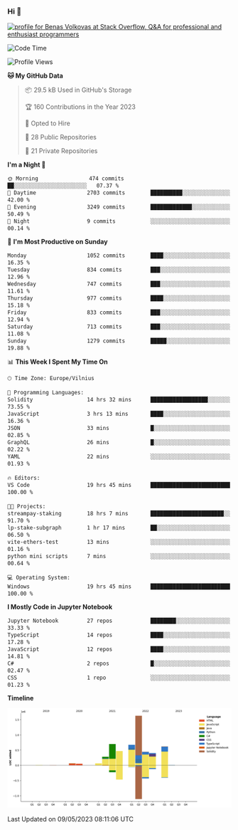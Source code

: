 ### Hi 👋
<a href="https://stackoverflow.com/users/14954249/benas-volkovas"><img src="https://stackoverflow.com/users/flair/14954249.png?theme=dark" width="208" height="58" alt="profile for Benas Volkovas at Stack Overflow, Q&amp;A for professional and enthusiast programmers" title="profile for Benas Volkovas at Stack Overflow, Q&amp;A for professional and enthusiast programmers"></a>

<!--START_SECTION:waka-->
![Code Time](http://img.shields.io/badge/Code%20Time-1%2C437%20hrs%2019%20mins-blue)

![Profile Views](http://img.shields.io/badge/Profile%20Views-0-blue)

**🐱 My GitHub Data** 

> 📦 29.5 kB Used in GitHub's Storage 
 > 
> 🏆 160 Contributions in the Year 2023
 > 
> 💼 Opted to Hire
 > 
> 📜 28 Public Repositories 
 > 
> 🔑 21 Private Repositories 
 > 
**I'm a Night 🦉** 

```text
🌞 Morning                474 commits         ██░░░░░░░░░░░░░░░░░░░░░░░   07.37 % 
🌆 Daytime                2703 commits        ██████████░░░░░░░░░░░░░░░   42.00 % 
🌃 Evening                3249 commits        █████████████░░░░░░░░░░░░   50.49 % 
🌙 Night                  9 commits           ░░░░░░░░░░░░░░░░░░░░░░░░░   00.14 % 
```
📅 **I'm Most Productive on Sunday** 

```text
Monday                   1052 commits        ████░░░░░░░░░░░░░░░░░░░░░   16.35 % 
Tuesday                  834 commits         ███░░░░░░░░░░░░░░░░░░░░░░   12.96 % 
Wednesday                747 commits         ███░░░░░░░░░░░░░░░░░░░░░░   11.61 % 
Thursday                 977 commits         ████░░░░░░░░░░░░░░░░░░░░░   15.18 % 
Friday                   833 commits         ███░░░░░░░░░░░░░░░░░░░░░░   12.94 % 
Saturday                 713 commits         ███░░░░░░░░░░░░░░░░░░░░░░   11.08 % 
Sunday                   1279 commits        █████░░░░░░░░░░░░░░░░░░░░   19.88 % 
```


📊 **This Week I Spent My Time On** 

```text
🕑︎ Time Zone: Europe/Vilnius

💬 Programming Languages: 
Solidity                 14 hrs 32 mins      ██████████████████░░░░░░░   73.55 % 
JavaScript               3 hrs 13 mins       ████░░░░░░░░░░░░░░░░░░░░░   16.36 % 
JSON                     33 mins             █░░░░░░░░░░░░░░░░░░░░░░░░   02.85 % 
GraphQL                  26 mins             █░░░░░░░░░░░░░░░░░░░░░░░░   02.22 % 
YAML                     22 mins             ░░░░░░░░░░░░░░░░░░░░░░░░░   01.93 % 

🔥 Editors: 
VS Code                  19 hrs 45 mins      █████████████████████████   100.00 % 

🐱‍💻 Projects: 
streampay-staking        18 hrs 7 mins       ███████████████████████░░   91.70 % 
lp-stake-subgraph        1 hr 17 mins        ██░░░░░░░░░░░░░░░░░░░░░░░   06.50 % 
vite-ethers-test         13 mins             ░░░░░░░░░░░░░░░░░░░░░░░░░   01.16 % 
python mini scripts      7 mins              ░░░░░░░░░░░░░░░░░░░░░░░░░   00.64 % 

💻 Operating System: 
Windows                  19 hrs 45 mins      █████████████████████████   100.00 % 
```

**I Mostly Code in Jupyter Notebook** 

```text
Jupyter Notebook         27 repos            ████████░░░░░░░░░░░░░░░░░   33.33 % 
TypeScript               14 repos            ████░░░░░░░░░░░░░░░░░░░░░   17.28 % 
JavaScript               12 repos            ████░░░░░░░░░░░░░░░░░░░░░   14.81 % 
C#                       2 repos             █░░░░░░░░░░░░░░░░░░░░░░░░   02.47 % 
CSS                      1 repo              ░░░░░░░░░░░░░░░░░░░░░░░░░   01.23 % 
```



**Timeline**

![Lines of Code chart](https://raw.githubusercontent.com/BenasVolkovas/BenasVolkovas/main/assets/bar_graph.png)


 Last Updated on 09/05/2023 08:11:06 UTC
<!--END_SECTION:waka-->
